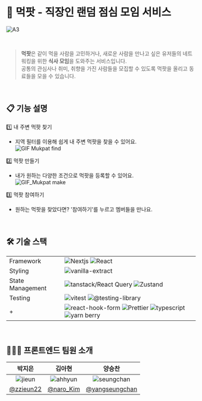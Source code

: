 
# 🍖 먹팟 - 직장인 랜덤 점심 모임 서비스 
![A3](https://github.com/YAPP-Github/mukpat-client/assets/51940808/4c268fd2-d239-4a50-9877-a2d475ea58ca)
 
<br/>

> **먹팟**은 같이 먹을 사람을 고민하거나, 새로운 사람을 만나고 싶은 유저들의 네트워킹을 위한 **식사 모임**을 도와주는 서비스입니다. <br/> 
> 공통의 관심사나 취미, 취향을 가진 사람들을 모집할 수 있도록 먹팟을 올리고 동료들을 모을 수 있습니다.   

<br/>  

## 📋 기능 설명

1️⃣ 내 주변 먹팟 찾기  
- 지역 필터를 이용해 쉽게 내 주변 먹팟을 찾을 수 있어요.  
![GIF Mukpat find](https://github.com/YAPP-Github/mukpat-client/assets/51940808/bc9c8dba-bf9e-435f-b050-6a42c656bfed)


2️⃣ 먹팟 만들기  
- 내가 원하는 다양한 조건으로 먹팟을 등록할 수 있어요.    
![GIF_Mukpat make](https://github.com/YAPP-Github/mukpat-client/assets/51940808/46429a5f-c0db-4ed1-be44-eb32d04b4ddf)
  
3️⃣ 먹팟 참여하기  
- 원하는 먹팟을 찾았다면? '참여하기'를 누르고 멤버들을 만나요.

<br/> 

## 🛠 기술 스택

| | |
| - | -|
| Framework | ![Nextjs](https://img.shields.io/badge/Next.js-13.4.12_(App_dir)-353b48?logo=next.js)  ![React](https://img.shields.io/badge/React-18.2.0-00a8ff?logo=react) |
| Styling  | ![vanilla-extract](https://img.shields.io/badge/Vanilla_Extract-1.11.0-8EF5E0?logo=vanilla-extract)|
| State Management     |![tanstack/React Query](https://img.shields.io/badge/tanstack/ReactQuery-4.29.7-FF4154?logo=react-query) ![Zustand](https://img.shields.io/badge/Zustand-4.3.8-blue)|
Testing | ![vitest](https://img.shields.io/badge/tanstack/vitest-0.31.1-6E9F18?logo=vitest) ![@testing-library](https://img.shields.io/badge/testing_library/react-14.0.0-E33332?logo=TestingLibrary) 
| + | ![react-hook-form](https://img.shields.io/badge/React_Hook_Form-7.43.9-EC5990?logo=reacthookform) ![Prettier](https://img.shields.io/badge/Zod-3.21.4-3E67B1?logo=zod)  ![typescript](https://img.shields.io/badge/typescript-5.1.3-3178C6?logo=typescript) ![yarn berry](https://img.shields.io/badge/Yarn_berry-3.6.0-2C8EBB?logo=yarn) | | 


<br/>

## 👩🏻‍💻 프론트엔드 팀원 소개

|                  박지은                  |                김아현               |                 양승찬                 |  
| :-: | :-: | :------------------------------------: |  
|![jieun](https://github.com/YAPP-Github/mukpat-client/assets/51940808/a463ea96-3eb6-433b-a3b4-43838fb73c68)|![ahhyun](https://github.com/YAPP-Github/mukpat-client/assets/51940808/ce2df42c-0ee4-4dbd-b48b-411800bbbffe)|![seungchan](https://github.com/YAPP-Github/mukpat-client/assets/51940808/7952d5c3-a2d3-44ef-aac2-512104d142bd)|
| [@zzieun22](https://github.com/jieunpark247) |[@naro_Kim](https://github.com/naro_Kim)  | [@yangseungchan](https://github.com/Yangseungchan) |

  
